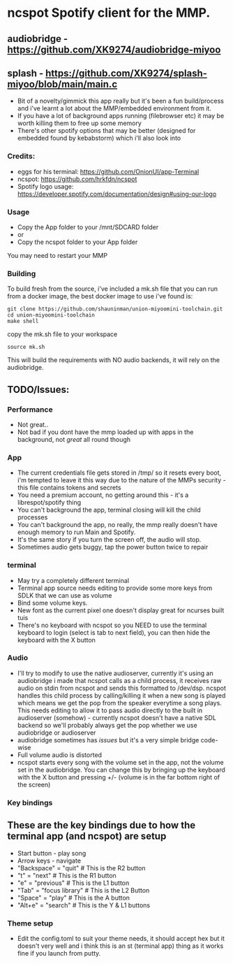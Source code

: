 # ncspot Spotify client for the MMP.
## audiobridge - https://github.com/XK9274/audiobridge-miyoo
## splash - https://github.com/XK9274/splash-miyoo/blob/main/main.c

- Bit of a novelty/gimmick this app really but it's been a fun build/process and i've learnt a lot about the MMP/embedded environment from it.
- If you have a lot of background apps running (filebrowser etc) it may be worth killing them to free up some memory
- There's other spotify options that may be better (designed for embedded found by kebabstorm) which i'll also look into

### Credits:
- eggs for his terminal: https://github.com/OnionUI/app-Terminal
- ncspot: https://github.com/hrkfdn/ncspot
- Spotify logo usage: https://developer.spotify.com/documentation/design#using-our-logo
### Usage
- Copy the App folder to your /mnt/SDCARD folder
- or
- Copy the ncspot folder to your App folder

You may need to restart your MMP

### Building
To build fresh from the source, i've included a mk.sh file that you can run from a docker image, the best docker image to use i've found is:

```
git clone https://github.com/shauninman/union-miyoomini-toolchain.git
cd union-miyoomini-toolchain
make shell
```

copy the mk.sh file to your workspace

`source mk.sh`

This will build the requirements with NO audio backends, it will rely on the audiobridge.

## TODO/Issues: 

### Performance
- Not great..
- Not bad if you dont have the mmp loaded up with apps in the background, not *great* all round though

### App
- The current credentials file gets stored in /tmp/ so it resets every boot, i'm tempted to leave it this way due to the nature of the MMPs security - this file contains tokens and secrets
- You need a premium account, no getting around this - it's a librespot/spotify thing
- You can't background the app, terminal closing will kill the child processes
- You can't background the app, no really, the mmp really doesn't have enough memory to run Main and Spotify.
- It's the same story if you turn the screen off, the audio will stop.
- Sometimes audio gets buggy, tap the power button twice to repair

### terminal
- May try a completely different terminal
- Terminal app source needs editing to provide some more keys from SDLK that we can use as volume
- Bind some volume keys. 
- New font as the current pixel one doesn't display great for ncurses built tuis
- There's no keyboard with ncspot so you NEED to use the terminal keyboard to login (select is tab to next field), you can then hide the keyboard with the X button

### Audio
- I'll try to modify to use the native audioserver, currently it's using an audiobridge i made that ncspot calls as a child process, it receives raw audio on stdin from ncspot and sends this formatted to /dev/dsp. ncspot handles this child process by calling/killing it when a new song is played which means we get the pop from the speaker everytime a song plays. This needs editing to allow it to pass audio directly to the built in audioserver (somehow) - currently ncspot doesn't have a native SDL backend so we'll probably always get the pop whether we use audiobridge or audioserver
- audiobridge sometimes has *issues* but it's a very simple bridge code-wise
- Full volume audio is distorted
- ncspot starts every song with the volume set in the app, not the volume set in the audiobridge. You can change this by bringing up the keyboard with the X button and pressing +/- (volume is in the far bottom right of the screen)

### Key bindings
## These are the key bindings due to how the terminal app (and ncspot) are setup

- Start button - play song
- Arrow keys - navigate
- "Backspace" = "quit" # This is the R2 button
- "t" = "next" # This is the R1 button
- "e" = "previous" # This is the L1 button
- "Tab" = "focus library" # This is the L2 Button
- "Space" = "play"  # This is the A button
- "Alt+e" = "search" # This is the Y & L1 buttons

### Theme setup
- Edit the config.toml to suit your theme needs, it should accept hex but it doesn't very well and i think this is an st (terminal app) thing as it works fine if you launch from putty.



